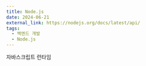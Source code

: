 ```yaml
---
title: Node.js
date: 2024-06-21
external_link: https://nodejs.org/docs/latest/api/
tags:
  - 백엔드 개발
  - Node.js
---
```


자바스크립트 런타임
<!--more-->
